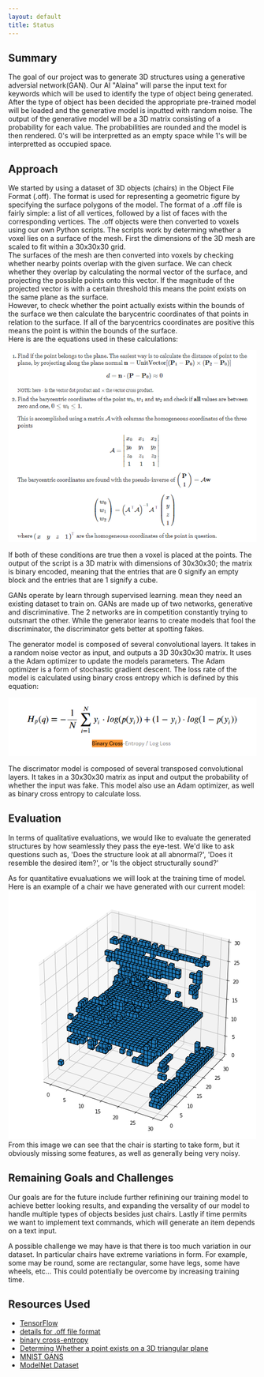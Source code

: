 ```yaml
---
layout: default
title: Status
---
```


## Summary

The goal of our project was to generate 3D structures using a generative adversial network(GAN). Our AI "Alaina" will parse the input text for
keywords which will be used to identify the type of object being generated. After the type of object has been decided the appropriate pre-trained
model will be loaded and the generative model is inputted with random noise. The output of the generative model will be a 3D matrix consisting
of a probability for each value. The probabilities are rounded and the model is then rendered. 0's will be interpretted as an empty space while 1's will be interpretted as occupied space.

## Approach

We started by using a dataset of 3D objects (chairs) in the Object File Format (.off). The format is used for representing a geometric figure by specifying the surface polygons of the model. The format of a .off file is fairly simple: a list of all vertices, followed by a list of faces with the corresponding vertices. The .off objects were then converted to voxels using our own Python scripts. The scripts work by determing whether a voxel lies on a surface of the mesh. First the dimensions of the 3D mesh are scaled to fit within a 30x30x30 grid.  
The surfaces of the mesh are then converted into voxels by checking whether nearby points overlap with the given surface. We can check whether they overlap by calculating the normal vector of the surface, and projecting the possible points onto this vector. If the magnitude of the projected vector is with a certain threshold this means the point exists on the same plane as the surface.  
However, to check whether the point actually exists within the bounds of the surface we then calculate the barycentric coordinates of that points in relation to the surface. If all of the barycentrics coordinates are positive this means the point is within the bounds of the surface.  
Here is are the equations used in these calculations:

![image1](Images/Barycentric_Points.PNG?raw=true)

If both of these conditions are true then a voxel is placed at the points. The output of the script is a 3D matrix with dimensions of 30x30x30; the matrix is binary encoded, meaning that the entries that are 0 signify an empty block and the entries that are 1 signify a cube.

GANs operate by learn through supervised learning. mean they need an existing dataset to train on. GANs are made up of two networks, generative and discriminative. The 2 networks are in competition constantly trying to outsmart the other. While the generator learns to create models that fool the discriminator, the discriminator gets better at spotting fakes.

The generator model is composed of several convolutional layers. It takes in a random noise vector as input, and outputs a 3D 30x30x30 matrix. It uses a the Adam optimizer to update the models parameters. The Adam optimizer is a form of stochastic gradient descent. The loss rate of the model is calculated using binary cross entropy which is defined by this equation:

![image1](Images/Binary_Cross_entropy.PNG?raw=true)

The discrimator model is composed of several transposed convolutional layers. It takes in a 30x30x30 matrix as input and output the probability of whether the input was fake. This model also use an Adam optimizer, as well as binary cross entropy to calculate loss.

## Evaluation

In terms of qualitative evaluations, we would like to evaluate the generated structures by how seamlessly they pass the eye-test. We'd like to ask questions such as, 'Does the structure look at all abnormal?', 'Does it resemble the desired item?', or 'Is the object structurally sound?'

As for quantitative evualuations we will look at the training time of model.  
Here is an example of a chair we have generated with our current model:  
![image1](Images/Status_Chair.png?raw=true)  
From this image we can see that the chair is starting to take form, but it obviously missing some features, as well as generally being very noisy.

## Remaining Goals and Challenges

Our goals are for the future include further refinining our training model to achieve better looking results, and expanding the versality of our model to handle multiple types of objects besides just chairs. Lastly if time permits we want to implement text commands, which will generate an item depends on a text input.

A possible challenge we may have is that there is too much variation in our dataset. In particular chairs have extreme variations in form. For example, some may be round, some are rectangular, some have legs, some have wheels, etc... This could potentially be overcome by increasing training time.

## Resources Used

- [TensorFlow](https://www.tensorflow.org)
- [details for .off file format](https://segeval.cs.princeton.edu/public/off_format.html)
- [binary cross-entropy](https://peltarion.com/knowledge-center/documentation/modeling-view/build-an-ai-model/loss-functions/binary-crossentropy)
- [Determing Whether a point exists on a 3D triangular plane](https://math.stackexchange.com/questions/2582202/does-a-3d-point-lie-on-a-triangular-plane)
- [MNIST GANS](https://www.tensorflow.org/tutorials/generative/dcgan)
- [ModelNet Dataset](https://modelnet.cs.princeton.edu/)
